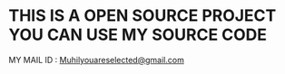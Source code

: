 # THIS IS A OPEN SOURCE PROJECT YOU CAN USE MY SOURCE CODE 
MY MAIL ID : Muhilyouareselected@gmail.com
